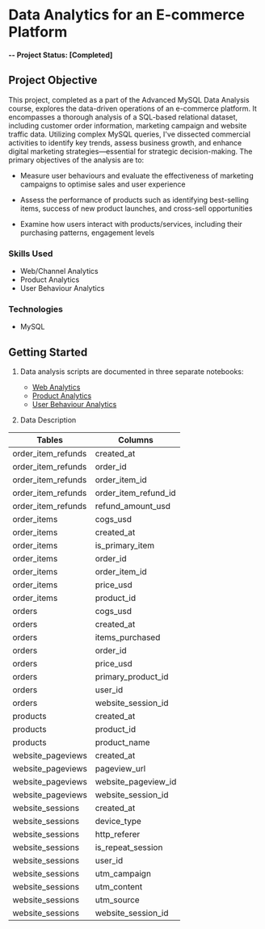 
# Data Analytics for an E-commerce Platform

#### -- Project Status: [Completed]

## Project Objective
This project, completed as a part of the Advanced MySQL Data Analysis course, explores the data-driven operations of an e-commerce platform. It encompasses a thorough analysis of a SQL-based relational dataset, including customer order information, marketing campaign and website traffic data. Utilizing complex MySQL queries, I've dissected commercial activities to identify key trends, assess business growth, and enhance digital marketing strategies—essential for strategic decision-making. The primary objectives of the analysis are to:

- Measure user behaviours and evaluate the effectiveness of marketing campaigns to optimise sales and user experience

- Assess the performance of products such as identifying best-selling items, success of new product launches, and cross-sell opportunities

- Examine how users interact with products/services, including their purchasing patterns, engagement levels

### Skills Used
* Web/Channel Analytics
* Product Analytics
* User Behaviour Analytics

### Technologies
* MySQL

## Getting Started
 
1. Data analysis scripts are documented in three separate notebooks:
   - [Web Analytics](https://github.com/khinydnlin/e_commerce_analytics/blob/main/1.%20Channel%20Analytics%20-%20E-Commerce.ipynb)
   - [Product Analytics](https://github.com/khinydnlin/e_commerce_analytics/blob/main/2.%20Product%20Analytics%20-%20E-Commerce.ipynb)
   - [User Behaviour Analytics](https://github.com/khinydnlin/e_commerce_analytics/blob/main/3.%20User%20Behaviour%20Analytics%20-%20E-commerce.ipynb)
     
2. Data Description

| Tables                  | Columns              |
|-------------------------|----------------------|
| order_item_refunds      | created_at           |
| order_item_refunds      | order_id             |
| order_item_refunds      | order_item_id        |
| order_item_refunds      | order_item_refund_id |
| order_item_refunds      | refund_amount_usd    |
| order_items             | cogs_usd             |
| order_items             | created_at           |
| order_items             | is_primary_item      |
| order_items             | order_id             |
| order_items             | order_item_id        |
| order_items             | price_usd            |
| order_items             | product_id           |
| orders                  | cogs_usd             |
| orders                  | created_at           |
| orders                  | items_purchased      |
| orders                  | order_id             |
| orders                  | price_usd            |
| orders                  | primary_product_id   |
| orders                  | user_id              |
| orders                  | website_session_id   |
| products                | created_at           |
| products                | product_id           |
| products                | product_name         |
| website_pageviews       | created_at           |
| website_pageviews       | pageview_url         |
| website_pageviews       | website_pageview_id  |
| website_pageviews       | website_session_id   |
| website_sessions        | created_at           |
| website_sessions        | device_type          |
| website_sessions        | http_referer         |
| website_sessions        | is_repeat_session    |
| website_sessions        | user_id              |
| website_sessions        | utm_campaign         |
| website_sessions        | utm_content          |
| website_sessions        | utm_source           |
| website_sessions        | website_session_id   |
